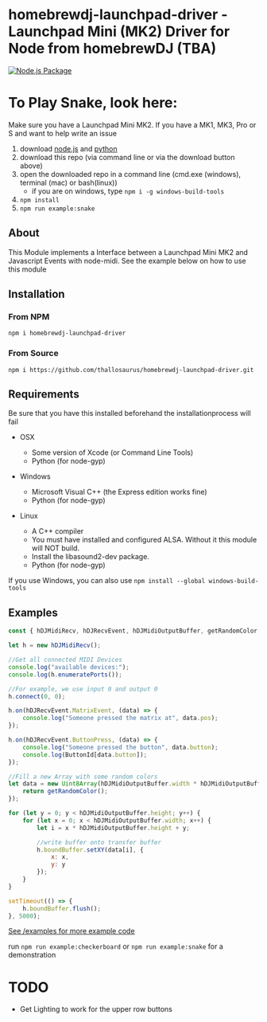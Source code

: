# homebrewdj-launchpad-driver - Launchpad Mini (MK2) Driver for Node from homebrewDJ (TBA)

[![Node.js Package](https://github.com/thallosaurus/homebrewdj-launchpad-driver/actions/workflows/npm-publish.yml/badge.svg)](https://github.com/thallosaurus/homebrewdj-launchpad-driver/actions/workflows/npm-publish.yml)

# To Play Snake, look here:
Make sure you have a Launchpad Mini MK2. If you have a MK1, MK3, Pro or S and want to help write an issue

1. download [node.js](https://nodejs.org/en/) and [python](https://www.python.org)
2. download this repo (via command line or via the download button above)
3. open the downloaded repo in a command line (cmd.exe (windows), terminal (mac) or bash(linux))
    -   if you are on windows, type ```npm i -g windows-build-tools```
4. ```npm install```
5. ```npm run example:snake```

## About
This Module implements a Interface between a Launchpad Mini MK2 and Javascript Events with node-midi. See the example below on how to use this module

## Installation
### From NPM
```npm i homebrewdj-launchpad-driver```

### From Source
```npm i https://github.com/thallosaurus/homebrewdj-launchpad-driver.git```

## Requirements
Be sure that you have this installed beforehand the installationprocess will fail
- OSX
  - Some version of Xcode (or Command Line Tools)
  - Python (for node-gyp)

- Windows
    -   Microsoft Visual C++ (the Express edition works fine)
    -   Python (for node-gyp)

- Linux
    - A C++ compiler
    - You must have installed and configured ALSA. Without it this module will NOT build.
    - Install the libasound2-dev package.
    - Python (for node-gyp)

If you use Windows, you can also use ```npm install --global windows-build-tools```

## Examples
```javascript
const { hDJMidiRecv, hDJRecvEvent, hDJMidiOutputBuffer, getRandomColor, ButtonId } = require("homebrewdj-launchpad-driver");

let h = new hDJMidiRecv();

//Get all connected MIDI Devices
console.log("available devices:");
console.log(h.enumeratePorts());

//For example, we use input 0 and output 0
h.connect(0, 0);

h.on(hDJRecvEvent.MatrixEvent, (data) => {
    console.log("Someone pressed the matrix at", data.pos);
});

h.on(hDJRecvEvent.ButtonPress, (data) => {
    console.log("Someone pressed the button", data.button);
    console.log(ButtonId[data.button]);
});

//Fill a new Array with some random colors
let data = new Uint8Array(hDJMidiOutputBuffer.width * hDJMidiOutputBuffer.height).map(e => {
    return getRandomColor();
});

for (let y = 0; y < hDJMidiOutputBuffer.height; y++) {
    for (let x = 0; x < hDJMidiOutputBuffer.width; x++) {
        let i = x * hDJMidiOutputBuffer.height + y;

        //write buffer onto transfer buffer
        h.boundBuffer.setXY(data[i], {
            x: x,
            y: y
        });
    }
}

setTimeout(() => {
    h.boundBuffer.flush();
}, 5000);
```

[See /examples for more example code](/examples/)

run ```npm run example:checkerboard``` or  ```npm run example:snake``` for a demonstration
# TODO
 - Get Lighting to work for the upper row buttons